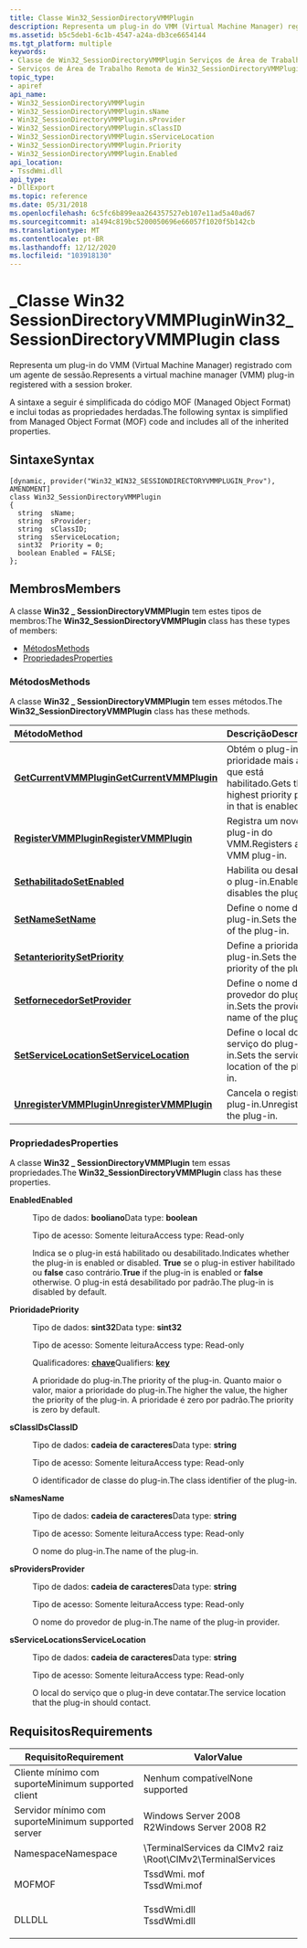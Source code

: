 ```yaml
---
title: Classe Win32_SessionDirectoryVMMPlugin
description: Representa um plug-in do VMM (Virtual Machine Manager) registrado com um agente de sessão.
ms.assetid: b5c5deb1-6c1b-4547-a24a-db3ce6654144
ms.tgt_platform: multiple
keywords:
- Classe de Win32_SessionDirectoryVMMPlugin Serviços de Área de Trabalho Remota
- Serviços de Área de Trabalho Remota de Win32_SessionDirectoryVMMPlugin classe, descrita
topic_type:
- apiref
api_name:
- Win32_SessionDirectoryVMMPlugin
- Win32_SessionDirectoryVMMPlugin.sName
- Win32_SessionDirectoryVMMPlugin.sProvider
- Win32_SessionDirectoryVMMPlugin.sClassID
- Win32_SessionDirectoryVMMPlugin.sServiceLocation
- Win32_SessionDirectoryVMMPlugin.Priority
- Win32_SessionDirectoryVMMPlugin.Enabled
api_location:
- TssdWmi.dll
api_type:
- DllExport
ms.topic: reference
ms.date: 05/31/2018
ms.openlocfilehash: 6c5fc6b899eaa264357527eb107e11ad5a40ad67
ms.sourcegitcommit: a1494c819bc5200050696e66057f1020f5b142cb
ms.translationtype: MT
ms.contentlocale: pt-BR
ms.lasthandoff: 12/12/2020
ms.locfileid: "103918130"
---
```

# <a name="win32_sessiondirectoryvmmplugin-class"></a><span data-ttu-id="73d5a-105">\_Classe Win32 SessionDirectoryVMMPlugin</span><span class="sxs-lookup"><span data-stu-id="73d5a-105">Win32\_SessionDirectoryVMMPlugin class</span></span>

<span data-ttu-id="73d5a-106">Representa um plug-in do VMM (Virtual Machine Manager) registrado com um agente de sessão.</span><span class="sxs-lookup"><span data-stu-id="73d5a-106">Represents a virtual machine manager (VMM) plug-in registered with a session broker.</span></span>

<span data-ttu-id="73d5a-107">A sintaxe a seguir é simplificada do código MOF (Managed Object Format) e inclui todas as propriedades herdadas.</span><span class="sxs-lookup"><span data-stu-id="73d5a-107">The following syntax is simplified from Managed Object Format (MOF) code and includes all of the inherited properties.</span></span>

## <a name="syntax"></a><span data-ttu-id="73d5a-108">Sintaxe</span><span class="sxs-lookup"><span data-stu-id="73d5a-108">Syntax</span></span>

``` syntax
[dynamic, provider("Win32_WIN32_SESSIONDIRECTORYVMMPLUGIN_Prov"), AMENDMENT]
class Win32_SessionDirectoryVMMPlugin
{
  string  sName;
  string  sProvider;
  string  sClassID;
  string  sServiceLocation;
  sint32  Priority = 0;
  boolean Enabled = FALSE;
};
```

## <a name="members"></a><span data-ttu-id="73d5a-109">Membros</span><span class="sxs-lookup"><span data-stu-id="73d5a-109">Members</span></span>

<span data-ttu-id="73d5a-110">A classe **Win32 \_ SessionDirectoryVMMPlugin** tem estes tipos de membros:</span><span class="sxs-lookup"><span data-stu-id="73d5a-110">The **Win32\_SessionDirectoryVMMPlugin** class has these types of members:</span></span>

-   [<span data-ttu-id="73d5a-111">Métodos</span><span class="sxs-lookup"><span data-stu-id="73d5a-111">Methods</span></span>](#methods)
-   [<span data-ttu-id="73d5a-112">Propriedades</span><span class="sxs-lookup"><span data-stu-id="73d5a-112">Properties</span></span>](#properties)

### <a name="methods"></a><span data-ttu-id="73d5a-113">Métodos</span><span class="sxs-lookup"><span data-stu-id="73d5a-113">Methods</span></span>

<span data-ttu-id="73d5a-114">A classe **Win32 \_ SessionDirectoryVMMPlugin** tem esses métodos.</span><span class="sxs-lookup"><span data-stu-id="73d5a-114">The **Win32\_SessionDirectoryVMMPlugin** class has these methods.</span></span>



| <span data-ttu-id="73d5a-115">Método</span><span class="sxs-lookup"><span data-stu-id="73d5a-115">Method</span></span>                                                                             | <span data-ttu-id="73d5a-116">Descrição</span><span class="sxs-lookup"><span data-stu-id="73d5a-116">Description</span></span>                                                   |
|:-----------------------------------------------------------------------------------|:--------------------------------------------------------------|
| [<span data-ttu-id="73d5a-117">**GetCurrentVMMPlugin**</span><span class="sxs-lookup"><span data-stu-id="73d5a-117">**GetCurrentVMMPlugin**</span></span>](getcurrentvmmplugin-win32-sessiondirectoryvmmplugin.md) | <span data-ttu-id="73d5a-118">Obtém o plug-in de prioridade mais alta que está habilitado.</span><span class="sxs-lookup"><span data-stu-id="73d5a-118">Gets the highest priority plug-in that is enabled.</span></span><br/> |
| [<span data-ttu-id="73d5a-119">**RegisterVMMPlugin**</span><span class="sxs-lookup"><span data-stu-id="73d5a-119">**RegisterVMMPlugin**</span></span>](registervmmplugin-win32-sessiondirectoryvmmplugin.md)     | <span data-ttu-id="73d5a-120">Registra um novo plug-in do VMM.</span><span class="sxs-lookup"><span data-stu-id="73d5a-120">Registers a new VMM plug-in.</span></span><br/>                       |
| [<span data-ttu-id="73d5a-121">**Sethabilitado**</span><span class="sxs-lookup"><span data-stu-id="73d5a-121">**SetEnabled**</span></span>](setenabled-win32-sessiondirectoryvmmplugin.md)                   | <span data-ttu-id="73d5a-122">Habilita ou desabilita o plug-in.</span><span class="sxs-lookup"><span data-stu-id="73d5a-122">Enables or disables the plug-in.</span></span><br/>                   |
| [<span data-ttu-id="73d5a-123">**SetName**</span><span class="sxs-lookup"><span data-stu-id="73d5a-123">**SetName**</span></span>](setname-win32-sessiondirectoryvmmplugin.md)                         | <span data-ttu-id="73d5a-124">Define o nome do plug-in.</span><span class="sxs-lookup"><span data-stu-id="73d5a-124">Sets the name of the plug-in.</span></span><br/>                      |
| [<span data-ttu-id="73d5a-125">**Setanteriority**</span><span class="sxs-lookup"><span data-stu-id="73d5a-125">**SetPriority**</span></span>](setpriority-win32-sessiondirectoryvmmplugin.md)                 | <span data-ttu-id="73d5a-126">Define a prioridade do plug-in.</span><span class="sxs-lookup"><span data-stu-id="73d5a-126">Sets the priority of the plug-in.</span></span><br/>                  |
| [<span data-ttu-id="73d5a-127">**Setfornecedor**</span><span class="sxs-lookup"><span data-stu-id="73d5a-127">**SetProvider**</span></span>](setprovider-win32-sessiondirectoryvmmplugin.md)                 | <span data-ttu-id="73d5a-128">Define o nome do provedor do plug-in.</span><span class="sxs-lookup"><span data-stu-id="73d5a-128">Sets the provider name of the plug-in.</span></span><br/>             |
| [<span data-ttu-id="73d5a-129">**SetServiceLocation**</span><span class="sxs-lookup"><span data-stu-id="73d5a-129">**SetServiceLocation**</span></span>](setservicelocation-win32-sessiondirectoryvmmplugin.md)   | <span data-ttu-id="73d5a-130">Define o local do serviço do plug-in.</span><span class="sxs-lookup"><span data-stu-id="73d5a-130">Sets the service location of the plug-in.</span></span><br/>          |
| [<span data-ttu-id="73d5a-131">**UnregisterVMMPlugin**</span><span class="sxs-lookup"><span data-stu-id="73d5a-131">**UnregisterVMMPlugin**</span></span>](unregistervmmplugin-win32-sessiondirectoryvmmplugin.md) | <span data-ttu-id="73d5a-132">Cancela o registro do plug-in.</span><span class="sxs-lookup"><span data-stu-id="73d5a-132">Unregisters the plug-in.</span></span><br/>                           |



 

### <a name="properties"></a><span data-ttu-id="73d5a-133">Propriedades</span><span class="sxs-lookup"><span data-stu-id="73d5a-133">Properties</span></span>

<span data-ttu-id="73d5a-134">A classe **Win32 \_ SessionDirectoryVMMPlugin** tem essas propriedades.</span><span class="sxs-lookup"><span data-stu-id="73d5a-134">The **Win32\_SessionDirectoryVMMPlugin** class has these properties.</span></span>

<dl> <dt>

<span data-ttu-id="73d5a-135">**Enabled**</span><span class="sxs-lookup"><span data-stu-id="73d5a-135">**Enabled**</span></span>
</dt> <dd> <dl> <dt>

<span data-ttu-id="73d5a-136">Tipo de dados: **booliano**</span><span class="sxs-lookup"><span data-stu-id="73d5a-136">Data type: **boolean**</span></span>
</dt> <dt>

<span data-ttu-id="73d5a-137">Tipo de acesso: Somente leitura</span><span class="sxs-lookup"><span data-stu-id="73d5a-137">Access type: Read-only</span></span>
</dt> </dl>

<span data-ttu-id="73d5a-138">Indica se o plug-in está habilitado ou desabilitado.</span><span class="sxs-lookup"><span data-stu-id="73d5a-138">Indicates whether the plug-in is enabled or disabled.</span></span> <span data-ttu-id="73d5a-139">**True** se o plug-in estiver habilitado ou **false** caso contrário.</span><span class="sxs-lookup"><span data-stu-id="73d5a-139">**True** if the plug-in is enabled or **false** otherwise.</span></span> <span data-ttu-id="73d5a-140">O plug-in está desabilitado por padrão.</span><span class="sxs-lookup"><span data-stu-id="73d5a-140">The plug-in is disabled by default.</span></span>

</dd> <dt>

<span data-ttu-id="73d5a-141">**Prioridade**</span><span class="sxs-lookup"><span data-stu-id="73d5a-141">**Priority**</span></span>
</dt> <dd> <dl> <dt>

<span data-ttu-id="73d5a-142">Tipo de dados: **sint32**</span><span class="sxs-lookup"><span data-stu-id="73d5a-142">Data type: **sint32**</span></span>
</dt> <dt>

<span data-ttu-id="73d5a-143">Tipo de acesso: Somente leitura</span><span class="sxs-lookup"><span data-stu-id="73d5a-143">Access type: Read-only</span></span>
</dt> <dt>

<span data-ttu-id="73d5a-144">Qualificadores: [ **chave**](/windows/desktop/WmiSdk/key-qualifier)</span><span class="sxs-lookup"><span data-stu-id="73d5a-144">Qualifiers: [**key**](/windows/desktop/WmiSdk/key-qualifier)</span></span>
</dt> </dl>

<span data-ttu-id="73d5a-145">A prioridade do plug-in.</span><span class="sxs-lookup"><span data-stu-id="73d5a-145">The priority of the plug-in.</span></span> <span data-ttu-id="73d5a-146">Quanto maior o valor, maior a prioridade do plug-in.</span><span class="sxs-lookup"><span data-stu-id="73d5a-146">The higher the value, the higher the priority of the plug-in.</span></span> <span data-ttu-id="73d5a-147">A prioridade é zero por padrão.</span><span class="sxs-lookup"><span data-stu-id="73d5a-147">The priority is zero by default.</span></span>

</dd> <dt>

<span data-ttu-id="73d5a-148">**sClassID**</span><span class="sxs-lookup"><span data-stu-id="73d5a-148">**sClassID**</span></span>
</dt> <dd> <dl> <dt>

<span data-ttu-id="73d5a-149">Tipo de dados: **cadeia de caracteres**</span><span class="sxs-lookup"><span data-stu-id="73d5a-149">Data type: **string**</span></span>
</dt> <dt>

<span data-ttu-id="73d5a-150">Tipo de acesso: Somente leitura</span><span class="sxs-lookup"><span data-stu-id="73d5a-150">Access type: Read-only</span></span>
</dt> </dl>

<span data-ttu-id="73d5a-151">O identificador de classe do plug-in.</span><span class="sxs-lookup"><span data-stu-id="73d5a-151">The class identifier of the plug-in.</span></span>

</dd> <dt>

<span data-ttu-id="73d5a-152">**sName**</span><span class="sxs-lookup"><span data-stu-id="73d5a-152">**sName**</span></span>
</dt> <dd> <dl> <dt>

<span data-ttu-id="73d5a-153">Tipo de dados: **cadeia de caracteres**</span><span class="sxs-lookup"><span data-stu-id="73d5a-153">Data type: **string**</span></span>
</dt> <dt>

<span data-ttu-id="73d5a-154">Tipo de acesso: Somente leitura</span><span class="sxs-lookup"><span data-stu-id="73d5a-154">Access type: Read-only</span></span>
</dt> </dl>

<span data-ttu-id="73d5a-155">O nome do plug-in.</span><span class="sxs-lookup"><span data-stu-id="73d5a-155">The name of the plug-in.</span></span>

</dd> <dt>

<span data-ttu-id="73d5a-156">**sProvider**</span><span class="sxs-lookup"><span data-stu-id="73d5a-156">**sProvider**</span></span>
</dt> <dd> <dl> <dt>

<span data-ttu-id="73d5a-157">Tipo de dados: **cadeia de caracteres**</span><span class="sxs-lookup"><span data-stu-id="73d5a-157">Data type: **string**</span></span>
</dt> <dt>

<span data-ttu-id="73d5a-158">Tipo de acesso: Somente leitura</span><span class="sxs-lookup"><span data-stu-id="73d5a-158">Access type: Read-only</span></span>
</dt> </dl>

<span data-ttu-id="73d5a-159">O nome do provedor de plug-in.</span><span class="sxs-lookup"><span data-stu-id="73d5a-159">The name of the plug-in provider.</span></span>

</dd> <dt>

<span data-ttu-id="73d5a-160">**sServiceLocation**</span><span class="sxs-lookup"><span data-stu-id="73d5a-160">**sServiceLocation**</span></span>
</dt> <dd> <dl> <dt>

<span data-ttu-id="73d5a-161">Tipo de dados: **cadeia de caracteres**</span><span class="sxs-lookup"><span data-stu-id="73d5a-161">Data type: **string**</span></span>
</dt> <dt>

<span data-ttu-id="73d5a-162">Tipo de acesso: Somente leitura</span><span class="sxs-lookup"><span data-stu-id="73d5a-162">Access type: Read-only</span></span>
</dt> </dl>

<span data-ttu-id="73d5a-163">O local do serviço que o plug-in deve contatar.</span><span class="sxs-lookup"><span data-stu-id="73d5a-163">The service location that the plug-in should contact.</span></span>

</dd> </dl>

## <a name="requirements"></a><span data-ttu-id="73d5a-164">Requisitos</span><span class="sxs-lookup"><span data-stu-id="73d5a-164">Requirements</span></span>



| <span data-ttu-id="73d5a-165">Requisito</span><span class="sxs-lookup"><span data-stu-id="73d5a-165">Requirement</span></span> | <span data-ttu-id="73d5a-166">Valor</span><span class="sxs-lookup"><span data-stu-id="73d5a-166">Value</span></span> |
|-------------------------------------|----------------------------------------------------------------------------------------|
| <span data-ttu-id="73d5a-167">Cliente mínimo com suporte</span><span class="sxs-lookup"><span data-stu-id="73d5a-167">Minimum supported client</span></span><br/> | <span data-ttu-id="73d5a-168">Nenhum compatível</span><span class="sxs-lookup"><span data-stu-id="73d5a-168">None supported</span></span><br/>                                                              |
| <span data-ttu-id="73d5a-169">Servidor mínimo com suporte</span><span class="sxs-lookup"><span data-stu-id="73d5a-169">Minimum supported server</span></span><br/> | <span data-ttu-id="73d5a-170">Windows Server 2008 R2</span><span class="sxs-lookup"><span data-stu-id="73d5a-170">Windows Server 2008 R2</span></span><br/>                                                      |
| <span data-ttu-id="73d5a-171">Namespace</span><span class="sxs-lookup"><span data-stu-id="73d5a-171">Namespace</span></span><br/>                | <span data-ttu-id="73d5a-172">\\TerminalServices da CIMv2 raiz \\</span><span class="sxs-lookup"><span data-stu-id="73d5a-172">Root\\CIMv2\\TerminalServices</span></span><br/>                                               |
| <span data-ttu-id="73d5a-173">MOF</span><span class="sxs-lookup"><span data-stu-id="73d5a-173">MOF</span></span><br/>                      | <dl> <span data-ttu-id="73d5a-174"><dt>TssdWmi. mof</dt></span><span class="sxs-lookup"><span data-stu-id="73d5a-174"><dt>TssdWmi.mof</dt></span></span> </dl> |
| <span data-ttu-id="73d5a-175">DLL</span><span class="sxs-lookup"><span data-stu-id="73d5a-175">DLL</span></span><br/>                      | <dl> <span data-ttu-id="73d5a-176"><dt>TssdWmi.dll</dt></span><span class="sxs-lookup"><span data-stu-id="73d5a-176"><dt>TssdWmi.dll</dt></span></span> </dl> |



 

